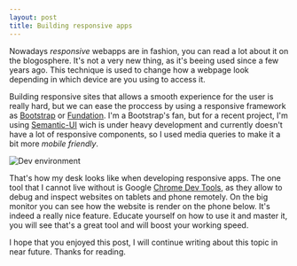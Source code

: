 ```yaml
---
layout: post
title: Building responsive apps
---
```



Nowadays *responsive* webapps are in fashion, you can read a lot about it on the blogosphere. It's not a very new thing, as it's beeing used since a few years ago. This technique is used to change how a webpage look depending in which device are you using to access it.


Building responsive sites that allows a smooth experience for the user is really hard, but we can ease the proccess by using a responsive framework as [Bootstrap](http://getbootstrap.com) or [Fundation](http://foundation.zurb.com/). I'm a Bootstrap's fan, but for a recent project, I'm using [Semantic-UI](http://semantic-ui.com/) wich is under heavy development and currently doesn't have a lot of responsive components, so I used media queries to make it a bit more *mobile friendly*.

![Dev environment](https://scontent-a-mia.xx.fbcdn.net/hphotos-prn1/t31.0-8/1617202_682155768494546_1862354530_o.jpg)


That's how my desk looks like when developing responsive apps. The one tool that I cannot live without is Google [Chrome Dev Tools](https://developers.google.com/chrome-developer-tools/), as they allow to debug and inspect websites on tablets and phone remotely. On the big monitor you can see how the website is render on the phone below. It's indeed a really nice feature. Educate yourself on how to use it and master it, you will see that's a great tool and will boost your working speed.

I hope that you enjoyed this post, I will continue writing about this topic in near future. Thanks for reading.